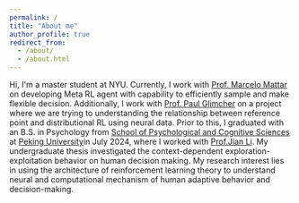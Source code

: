```yaml
---
permalink: /
title: "About me"
author_profile: true
redirect_from: 
  - /about/
  - /about.html
---
```


Hi, I'm a master student at NYU. Currently, I work with [Prof. Marcelo Mattar](https://as.nyu.edu/faculty/marcelo-mattar.html) on developing Meta RL agent with capability to efficiently sample and make flexible decision. Additionally, I work with [Prof. Paul Glimcher](https://as.nyu.edu/faculty/paul-glimcher.html) on a project where we are trying to understanding the relationship between reference point and distributional RL using neural data. Prior to this, I graduated with an B.S. in Psychology from [School of Psychological and Cognitive Sciences](https://www.psy.pku.edu.cn) at [Peking University](https://www.pku.edu.cn/)in July 2024, where I worked with [Prof.Jian Li](https://www.psy.pku.edu.cn/english/people/faculty/professor/jianli/index.htm). My undergraduate thesis investigated the context-dependent exploration-exploitation behavior on human decision making. My research interest lies in using the architecture of reinforcement learning theory to understand neural and computational mechanism of human adaptive behavior and decision-making.
